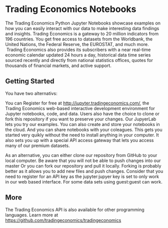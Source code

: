 # Trading Economics Notebooks

The Trading Economics Python Jupyter Notebooks showcase examples on how you can easily interact with our data to make interesting data findings and insights. 
Trading Economics is a gateway to 20 million indicators from 196 countries. You get free access to datasets from the Worldbank, the United Nations, the Federal Reserve, the EUROSTAT, and much more.  Trading Economics also provides its subscribers with a near real-time economic calendar updated 24 hours a day, historical data time series sourced recently and directly from national statistics offices, quotes for thousands of financial markets, and active support. 



## Getting Started


You have two alternativs:

You can Register for free at http://jupyter.tradingeconomics.com/, the Trading Economics web-based interactive development environment for Jupyter notebooks, code, and data. Users also have the choice to clone or fork this repository if you want to preserve your changes. Our JupyerLab lets you try our examples. You can also create and store your notebooks in the cloud. And you can share notebooks with your coleagues. This gets you started very quikly without the need to install anything in your computer. It also sets you up with a special API access gateway that lets you access many of our premium datasets.


As an alternative, you can either clone our repository from GitHub to your local computer. Be aware that you will not be able to push changes into our master
Or you can fork our repository and pull it locally. Forking is probably better as it allows you to add new files and push changes.
Consider that you need to register for an API key as the jupyter:jupyer key is set to only work in our web based interface. For some data sets using guest:guest can work.


## More

The Trading Economics API is also available for other programming languages. 
Learn more at https://github.com/tradingeconomics/tradingeconomics 


